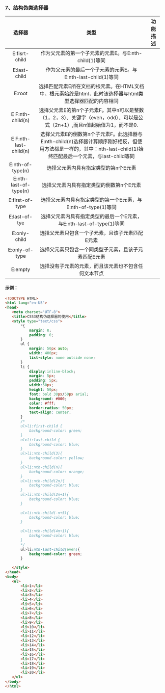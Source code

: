### 7、结构伪类选择器 ###
| 选择器        | 类型           |功能描述  |
|:-------------:|:-------------:| -----|
|E:fisrt-child|作为父元素的第一个子元素的元素E。与E:nth-child(1)等同||
|E:last-child|作为父元素的最后一个子元素的元素E。与E:nth-last-child(1)等同||
|E:root|选择匹配元素E所在文档的根元素。在HTML文档中，根元素始终是html，此时该选择器与html类型选择器匹配的内容相同||
|E F:nth-child(n)|选择父元素E的第n个子元素F。其中n可以是整数（1，2，3）、关键字（even，odd）、可以是公式（2n+1）,而且n值起始值为1，而不是0.||
|E F:nth-last-child(n)|选择父元素E的倒数第n个子元素F。此选择器与E:nth-child(n)选择器计算顺序刚好相反，但使用方法都是一样的，其中：nth-last-child(1)始终匹配最后一个元素，与last-child等同||
|E:nth-of-type(n)|选择父元素内具有指定类型的第n个E元素||
|E:nth-last-of-type(n)|选择父元素内具有指定类型的倒数第n个E元素||
|E:first-of-type|选择父元素内具有指定类型的第一个E元素，与E:nth-of-type(1)等同||
|E:last-of-tye|选择父元素内具有指定类型的最后一个E元素，与E:nth-last-of-type(1)等同||
|E:only-child|选择父元素只包含一个子元素，且该子元素匹配E元素||
|E:only-of-type|选择父元素只包含一个同类型子元素，且该子元素匹配E元素||
|E:empty|选择没有子元素的元素，而且该元素也不包含任何文本节点||

 #### 示例：
 ```html
 <!DOCTYPE HTML>
<html lang="en-US">
<head>
	<meta charset="UTF-8">
	<title>CSS3结构伪选择器的使用</title>
	<style type="text/css">
		*{
			margin: 0;
			padding: 0;
		}
		ul {
			margin: 50px auto;
			width: 400px;
			list-style: none outside none;
		}
		li {
			display:inline-block;
			margin: 5px;
			padding: 5px;
			width:50px;
			height: 50px;
			font: bold 30px/50px arial;
			background: #000;
			color: #fff;
			border-radius: 50px;
			text-align: center;
		}
		/*
		ul>li:first-child {
			background-color: green;
		}
		ul>li:last-child {
			background-color: blue;
		}
		ul>li:nth-child(3){
			background-color: yellow;
		}
		ul>li:nth-child(n){
			background-color: orange;
		}
		ul>li:nth-child(2n){
			background-color: blue;
		}
		ul>li:nth-child(2n+1){
			background-color: blue;
		}
		
		ul>li:nth-child(-n+5){
			background-color: blue;
		}
		
		ul>li:nth-child(4n+1){
			background-color: blue;
		}
		*/
		ul>li:nth-last-child(even){
			background-color: green;
		}
		
	</style>
</head>
<body>
	<ul>
		<li>1</li>
		<li>2</li>
		<li>3</li>
		<li>4</li>
		<li>5</li>
		<li>6</li>
		<li>7</li>
		<li>8</li>
		<li>9</li>
		<li>10</li>
		<li>11</li>
		<li>12</li>
		<li>13</li>
		<li>14</li>
		<li>15</li>
		<li>16</li>
		<li>17</li>
		<li>18</li>
		<li>19</li>
		<li>20</li>
	</ul>
</body>
</html>
 ```
